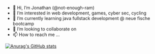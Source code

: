 - 👋 Hi, I’m Jonathan (@not-enough-ram)
- 👀 I’m interested in web development, games, cyber sec, cycling
- 🌱 I’m currently learning java fullstack development @ neue fische bootcamp
- 💞️ I’m looking to collaborate on 
- 📫 How to reach me ...

[![Anurag's GitHub stats](https://github-readme-stats.vercel.app/api?username=not-enough-ram)](https://github.com/anuraghazra/github-readme-stats)
